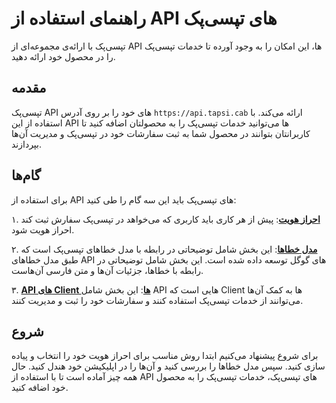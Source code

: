 # راهنمای استفاده از API های تپسی‌پک

تپسی‌پک با ارائه‌ی مجموعه‌ای از
API
ها، این امکان را به وجود آورده تا خدمات تپسی‌پک را در محصول خود ارائه دهید.

## مقدمه

تپسی‌پک
API
های خود را بر روی آدرس
`https://api.tapsi.cab`
ارائه می‌کند. 
با استفاده از این
API
ها می‌توانید خدمات تپسی‌پک را به محصولتان اضافه کنید تا کاربرانتان بتوانند در محصول شما به ثبت سفارشات خود در تپسی‌پک و مدیریت آن‌ها بپردازند.

## گام‌ها

برای استفاده از
API
های تپسی‌پک باید این سه گام را طی کنید:

۱. **[احراز هویت](./authorization/README.fa.md)**: پیش از هر کاری باید کاربری که می‌خواهد در تپسی‌پک سفارش ثبت کند احراز هویت شود.

۲. **[مدل خطاها](./error-models/README.fa.md)**: این بخش شامل توضیحاتی در رابطه با مدل خطاهای تپسی‌پک است که طبق مدل خطاهای
API
های گوگل توسعه داده شده است. این بخش شامل توضیحاتی در رابطه با خطاها، جزئیات آن‌ها و متن فارسی آن‌هاست.

۳. **[؜API های Client ها](./apis/README.fa.md)**: این بخش شامل
API
هایی است که
Client
ها به کمک آن‌ها می‌توانند از خدمات تپسی‌پک استفاده کنند و سفارشات خود را ثبت و مدیریت کنند.

## شروع

برای شروع پیشنهاد می‌کنیم ابتدا روش مناسب برای احراز هویت خود را انتخاب و پیاده سازی کنید. سپس مدل خطاها را بررسی کنید و آن‌ها را در اپلیکیشن خود هندل کنید. حال همه چیز آماده است تا با استفاده از
API
های تپسی‌پک، خدمات تپسی‌پک را به محصول خود اضافه کنید.
